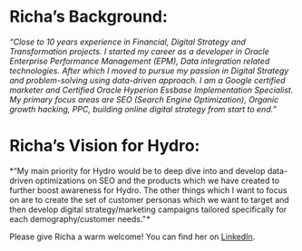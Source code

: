 # Richa’s Background:

*“Close to 10 years experience in Financial, Digital Strategy and Transformation projects. I started my career as a developer in Oracle Enterprise Performance Management (EPM), Data integration related technologies. After which I moved to pursue my passion in Digital Strategy and problem-solving using data-driven approach. I am a Google certified marketer and Certified Oracle Hyperion Essbase Implementation Specialist. My primary focus areas are SEO (Search Engine Optimization), Organic growth hacking, PPC, building online digital strategy from start to end.”*

# Richa’s Vision for Hydro:

*“My main priority for Hydro would be to deep dive into and develop data-driven optimizations on SEO and the products which we have created to further boost awareness for Hydro. The other things which I want to focus on are to create the set of customer personas which we want to target and then develop digital strategy/marketing campaigns tailored specifically for each demography/customer needs.” *

Please give Richa a warm welcome! You can find her on [LinkedIn](https://www.linkedin.com/in/richa-joshi-90b04126/).
